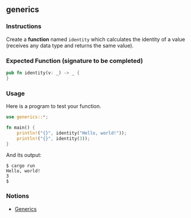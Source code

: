## generics

### Instructions

Create a **function** named `identity` which calculates the identity of a value (receives any data type and returns the same value).



### Expected Function (signature to be completed)

```rust
pub fn identity(v: _) -> _ {
}
```

### Usage

Here is a program to test your function.

```rust
use generics::*;

fn main() {
	println!("{}", identity("Hello, world!"));
	println!("{}", identity(3));
}
```

And its output:

```console
$ cargo run
Hello, world!
3
$
```

### Notions

- [Generics](https://doc.rust-lang.org/book/ch10-01-syntax.html)
